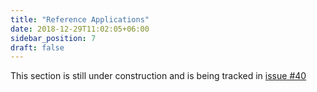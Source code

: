 ```yaml
---
title: "Reference Applications"
date: 2018-12-29T11:02:05+06:00
sidebar_position: 7
draft: false
---
```


This section is still under construction and is being tracked in [issue #40](https://github.com/wasmCloud/wasmcloud-dev-site/issues/40)
